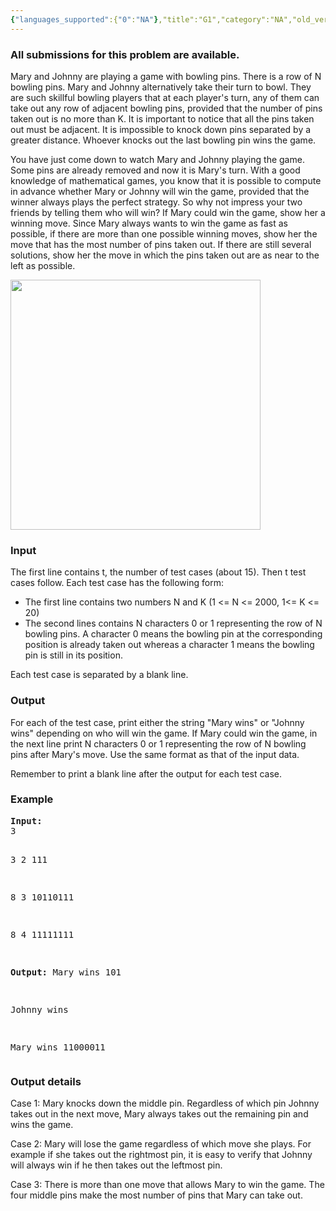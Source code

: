 ```yaml
---
{"languages_supported":{"0":"NA"},"title":"G1","category":"NA","old_version":true,"problem_code":"G1","tags":{"0":"NA"},"layout":"problem"}
---
```


<h3> All submissions for this problem are available. </h3><p>Mary and Johnny are playing a game with bowling pins. There is a row of N bowling pins. Mary and Johnny alternatively take their turn to bowl. They are such skillful bowling players that at each player's turn, any of them can take out any row of adjacent bowling pins, provided that the number of pins taken out is no more than K. It is important to notice that all the pins taken out must be adjacent. It is impossible to knock down pins separated by a greater distance. Whoever knocks out the last bowling pin wins the game.</p>
<p>You have just come down to watch Mary and Johnny playing the game. Some pins are already removed and now it is Mary's turn. With a good knowledge of mathematical games, you know that it is possible to compute in advance whether Mary or Johnny will win the game, provided that the winner always plays the perfect strategy. So why not impress your two friends by telling them who will win? If Mary could win the game, show her a winning move. Since Mary always wants to win the game as fast as possible, if there are more than one possible winning moves, show her the move that has the most number of pins taken out. If there are still several solutions, show her the move in which the pins taken out are as near to the left as possible.</p>
<p><img src="//codechef.com/AUG09/content/bowling.jpg" alt="" width="400" /></p>
<h3>Input</h3>
<p>The first line contains t, the number of test cases (about 15). Then t test cases follow. Each test case has the following form:</p>
<ul>
<li>The first line contains two numbers N and K (1 &lt;=  N &lt;=    2000, 1&lt;=     K   &lt;=  20)</li>
<li>The second lines contains N characters 0 or 1 representing the row of N bowling pins. A character 0 means the bowling pin at the corresponding position is already taken out whereas a character 1 means the bowling pin is still in its position.</li>
</ul>
<p>Each test case is separated by a blank line.</p>
<h3>Output</h3>
<p>For each of the test case, print either the string "Mary wins" or "Johnny wins" depending on who will win the game. If Mary could win the game, in the next line print N characters 0 or 1 representing the row of N bowling pins after Mary's move. Use the same format as that of the input data.</p>
<p>Remember to print a blank line after the output for each test case.</p>
<h3>Example</h3>
<pre><strong>Input:</strong>
3

3 2
111

8 3
10110111

8 4
11111111

<strong>Output:</strong>
Mary wins
101

Johnny wins

Mary wins
11000011
</pre>
<h3>Output details</h3>
<p>Case 1: Mary knocks down the middle pin. Regardless of which pin Johnny takes out in the next move, Mary always takes out the remaining pin and wins the game.</p>
<p>Case 2: Mary will lose the game regardless of which move she plays. For example if she takes out the rightmost pin, it is easy to verify that Johnny will always win if he then takes out the leftmost pin.</p>
<p>Case 3: There is more than one move that allows Mary to win the game. The four middle pins make the most number of pins that Mary can take out.</p>    
